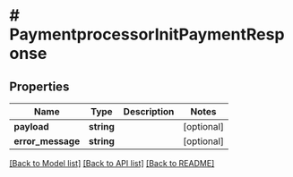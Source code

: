 # # PaymentprocessorInitPaymentResponse


## Properties


Name | Type | Description | Notes
------------ | ------------- | ------------- | -------------
**payload**| **string** |   | [optional]
**error_message**| **string** |   | [optional]


[[Back to Model list]](../../README.md#models) [[Back to API list]](../../README.md#endpoints) [[Back to README]](../../README.md)